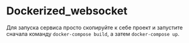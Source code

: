 # Dockerized_websocket

Для запуска сервиса просто скопируйте к себе проект и запустите сначала команду `docker-compose build`, а затем `docker-compose up`.
